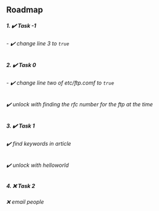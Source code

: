 ## Roadmap

 ##### 1. :heavy_check_mark: Task -1
   
######          - :heavy_check_mark: change line 3 to `true`
    
##### 2. :heavy_check_mark: Task 0
    
######          - :heavy_check_mark: change line two of etc/ftp.comf to `true`
    
######          :heavy_check_mark: unlock with finding the rfc number for the ftp at the time

##### 3. :heavy_check_mark: Task 1
    
######          :heavy_check_mark: find keywords in article
    
######          :heavy_check_mark: unlock with helloworld

##### 4. :x: Task 2

######          :x: email people